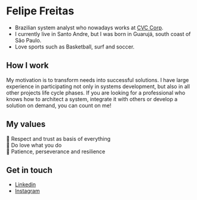 # Felipe Freitas
- Brazilian system analyst who nowadays works at [CVC Corp](https://cvccorp.com.br "CVC Corp"). <br>
- I currently live in Santo Andre, but I was born in Guarujá, south coast of São Paulo. <br>
- Love sports such as Basketball, surf and soccer.

## How I work
My motivation is to transform needs into successful solutions. I have large experience in participating not only in systems development, but also in all other projects life cycle phases. If you are looking for a professional who knows how to architect a system, integrate it with others or develop a solution on demand, you can count on me! 

## My values
🙌 Respect and trust as basis of everything <br>
💖 Do love what you do <br>
🌟 Patience, perseverance and resilience <br>

## Get in touch
- [Linkedin](https://www.linkedin.com/in/felipe-gon%C3%A7alves-freitas-dos-santos-589aa191/ "LinkedIn Profile")
- [Instagram](https://www.instagram.com/freitasfelipee "Instagram")
